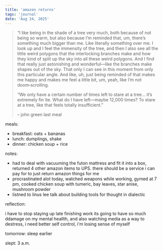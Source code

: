 ```yaml
---
title: 'amazon returns'
tags: 'journal'
date: 'Aug 24, 2025'
---
```


> “I like being in the shade of a tree very much, both because of not being so warm, but also because I’m reminded that, um, there’s something much bigger than me. Like literally something over me. I look up and I feel the immensity of the tree, and then I also see all the little weird polygons that the interlocking branches make and how they kind of split up the sky into all these weird polygons. And I find that really just astonishing and wonderful—like the branches make shapes out of the sky. That only I can see in this moment from only this particular angle. And like, uh, just being reminded of that makes me happy and makes me feel a little bit, um, yeah, like I’m not doom‑scrolling.
>
> “We only have a certain number of times left to stare at a tree… it’s extremely fin`ite. What do I have left—maybe 12,000 times? To stare at a tree, like that feels totally insufficient.”
>
> – john green last meal

meals:

- breakfast: oats + bananas
- lunch: dumplings, shake
- dinner: chicken soup + rice

notes:

- had to deal with vacuuming the futon mattress and fit it into a box, returned 4 other amazon items to UPS. there should be a service i can pay for to just return amazon things for me
- procrastinated alot today, watched weapons while working, gymed at 7 pm, cooked chicken soup with tumeric, bay leaves, star anise, mushroom powder
- listned to linus lee talk about building tools for thought in dialectic

reflection:

i have to stop staying up late finishing work its going to have so much ddamage on my mental heallth, and also watching media as a way to destress, i need better self control, i'm losing sense of myself

tomorrow: sleep earlier

slept: 3 a.m.
